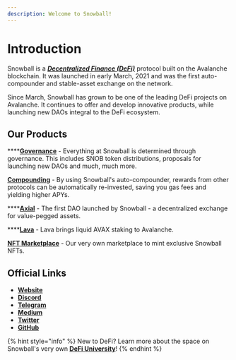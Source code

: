 ```yaml
---
description: Welcome to Snowball!
---
```


# Introduction

Snowball is a [_**Decentralized Finance (DeFi)**_](resources/defi-glossary.md#decentralized-finance-defi) protocol built on the Avalanche blockchain. It was launched in early March, 2021 and was the first auto-compounder and stable-asset exchange on the network.

Since March, Snowball has grown to be one of the leading DeFi projects on Avalanche. It continues to offer and develop innovative products, while launching new DAOs integral to the DeFi ecosystem.

## Our Products

****[**Governance**](governance/snob.md) - Everything at Snowball is determined through governance. This includes SNOB token distributions, proposals for launching new DAOs and much, much more.

[**Compounding**](our-products/compounding.md) - By using Snowball's auto-compounder, rewards from other protocols can be automatically re-invested, saving you gas fees and yielding higher APYs.

****[**Axial**](our-products/axial.md) - The first DAO launched by Snowball - a decentralized exchange for value-pegged assets.

****[**Lava**](our-products/lava.md) - Lava brings liquid AVAX staking to Avalanche.

[**NFT Marketplace**](our-products/nft-marketplace.md) - Our very own marketplace to mint exclusive Snowball NFTs.

## Official Links

* [**Website**](https://app.snowball.network)
* [**Discord**](https://discord.gg/BGpEHvehMz)
* [**Telegram**](https://t.me/throwsnowballs)
* [**Medium**](https://medium.com/snowball-finance)
* [**Twitter**](https://twitter.com/snowballdefi)
* [**GitHub**](https://github.com/Snowball-Finance)

{% hint style="info" %}
New to DeFi? Learn more about the space on Snowball's very own [**DeFi University**](defi-university/introduction.md)!
{% endhint %}
